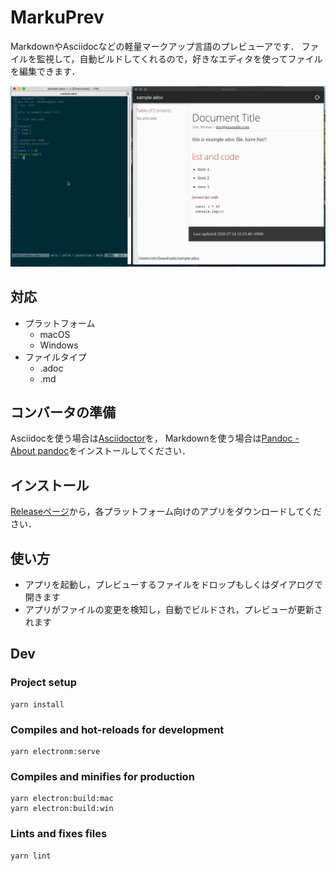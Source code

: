 # MarkuPrev

MarkdownやAsciidocなどの軽量マークアップ言語のプレビューアです．
ファイルを監視して，自動ビルドしてくれるので，好きなエディタを使ってファイルを編集できます．

![](demo.gif)

## 対応

* プラットフォーム
    * macOS
    * Windows
* ファイルタイプ
    * .adoc
    * .md

## コンバータの準備

Asciidocを使う場合は[Asciidoctor](https://asciidoctor.org/)を，
Markdownを使う場合は[Pandoc - About pandoc](https://pandoc.org/)をインストールしてください．

## インストール

[Releaseページ](https://github.com/ottijp/markuprev/releases)から，各プラットフォーム向けのアプリをダウンロードしてください．

## 使い方

* アプリを起動し，プレビューするファイルをドロップもしくはダイアログで開きます
* アプリがファイルの変更を検知し，自動でビルドされ，プレビューが更新されます

## Dev

### Project setup

```
yarn install
```

### Compiles and hot-reloads for development

```
yarn electronm:serve
```

### Compiles and minifies for production

```
yarn electron:build:mac
yarn electron:build:win
```

### Lints and fixes files

```
yarn lint
```
